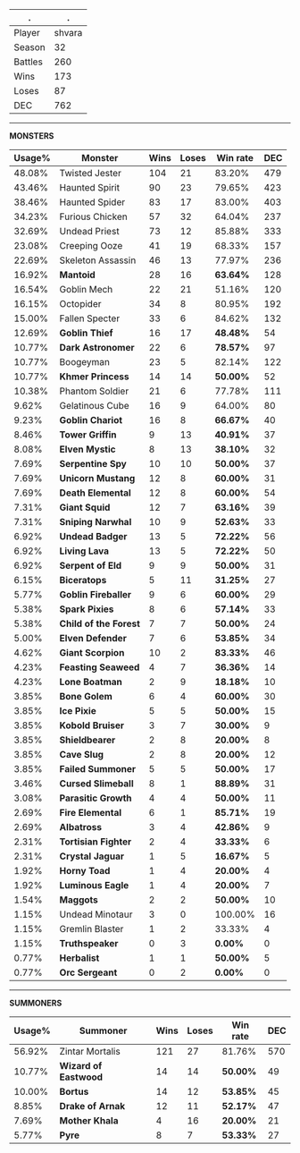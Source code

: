 .|.
|-|-
Player|shvara
Season|32
Battles|260
Wins|173
Loses|87
DEC|762

---
**MONSTERS**

Usage%|Monster|Wins|Loses|Win rate|DEC|
-|-|-|-|-|-|
48.08%|Twisted Jester|104|21|83.20%|479|
43.46%|Haunted Spirit|90|23|79.65%|423|
38.46%|Haunted Spider|83|17|83.00%|403|
34.23%|Furious Chicken|57|32|64.04%|237|
32.69%|Undead Priest|73|12|85.88%|333|
23.08%|Creeping Ooze|41|19|68.33%|157|
22.69%|Skeleton Assassin|46|13|77.97%|236|
16.92%|**Mantoid**|28|16|**63.64%**|128|
16.54%|Goblin Mech|22|21|51.16%|120|
16.15%|Octopider|34|8|80.95%|192|
15.00%|Fallen Specter|33|6|84.62%|132|
12.69%|**Goblin Thief**|16|17|**48.48%**|54|
10.77%|**Dark Astronomer**|22|6|**78.57%**|97|
10.77%|Boogeyman|23|5|82.14%|122|
10.77%|**Khmer Princess**|14|14|**50.00%**|52|
10.38%|Phantom Soldier|21|6|77.78%|111|
9.62%|Gelatinous Cube|16|9|64.00%|80|
9.23%|**Goblin Chariot**|16|8|**66.67%**|40|
8.46%|**Tower Griffin**|9|13|**40.91%**|37|
8.08%|**Elven Mystic**|8|13|**38.10%**|32|
7.69%|**Serpentine Spy**|10|10|**50.00%**|37|
7.69%|**Unicorn Mustang**|12|8|**60.00%**|31|
7.69%|**Death Elemental**|12|8|**60.00%**|54|
7.31%|**Giant Squid**|12|7|**63.16%**|39|
7.31%|**Sniping Narwhal**|10|9|**52.63%**|33|
6.92%|**Undead Badger**|13|5|**72.22%**|56|
6.92%|**Living Lava**|13|5|**72.22%**|50|
6.92%|**Serpent of Eld**|9|9|**50.00%**|31|
6.15%|**Biceratops**|5|11|**31.25%**|27|
5.77%|**Goblin Fireballer**|9|6|**60.00%**|29|
5.38%|**Spark Pixies**|8|6|**57.14%**|33|
5.38%|**Child of the Forest**|7|7|**50.00%**|24|
5.00%|**Elven Defender**|7|6|**53.85%**|34|
4.62%|**Giant Scorpion**|10|2|**83.33%**|46|
4.23%|**Feasting Seaweed**|4|7|**36.36%**|14|
4.23%|**Lone Boatman**|2|9|**18.18%**|10|
3.85%|**Bone Golem**|6|4|**60.00%**|30|
3.85%|**Ice Pixie**|5|5|**50.00%**|15|
3.85%|**Kobold Bruiser**|3|7|**30.00%**|9|
3.85%|**Shieldbearer**|2|8|**20.00%**|8|
3.85%|**Cave Slug**|2|8|**20.00%**|12|
3.85%|**Failed Summoner**|5|5|**50.00%**|17|
3.46%|**Cursed Slimeball**|8|1|**88.89%**|31|
3.08%|**Parasitic Growth**|4|4|**50.00%**|11|
2.69%|**Fire Elemental**|6|1|**85.71%**|19|
2.69%|**Albatross**|3|4|**42.86%**|9|
2.31%|**Tortisian Fighter**|2|4|**33.33%**|6|
2.31%|**Crystal Jaguar**|1|5|**16.67%**|5|
1.92%|**Horny Toad**|1|4|**20.00%**|4|
1.92%|**Luminous Eagle**|1|4|**20.00%**|7|
1.54%|**Maggots**|2|2|**50.00%**|10|
1.15%|Undead Minotaur|3|0|100.00%|16|
1.15%|Gremlin Blaster|1|2|33.33%|4|
1.15%|**Truthspeaker**|0|3|**0.00%**|0|
0.77%|**Herbalist**|1|1|**50.00%**|5|
0.77%|**Orc Sergeant**|0|2|**0.00%**|0|

---
**SUMMONERS**

Usage%|Summoner|Wins|Loses|Win rate|DEC|
-|-|-|-|-|-|
56.92%|Zintar Mortalis|121|27|81.76%|570|
10.77%|**Wizard of Eastwood**|14|14|**50.00%**|49|
10.00%|**Bortus**|14|12|**53.85%**|45|
8.85%|**Drake of Arnak**|12|11|**52.17%**|47|
7.69%|**Mother Khala**|4|16|**20.00%**|21|
5.77%|**Pyre**|8|7|**53.33%**|27|
